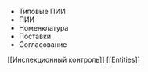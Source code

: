 
- Типовые ПИИ
- ПИИ
- Номенклатура
- Поставки
- Согласование

[[Инспекционный контроль]] [[Entities]]